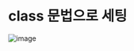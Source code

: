 # class 문법으로 세팅
![image](https://user-images.githubusercontent.com/85022962/129115728-f06b3248-16b9-481d-8c68-4d371aea5640.png)
